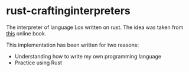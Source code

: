 # rust-craftinginterpreters
The interpreter of language Lox written on rust. The idea was taken from [this](http://www.craftinginterpreters.com) online book.

This implementation has been written for two reasons:
* Understanding how to write my own programming language
* Practice using Rust
